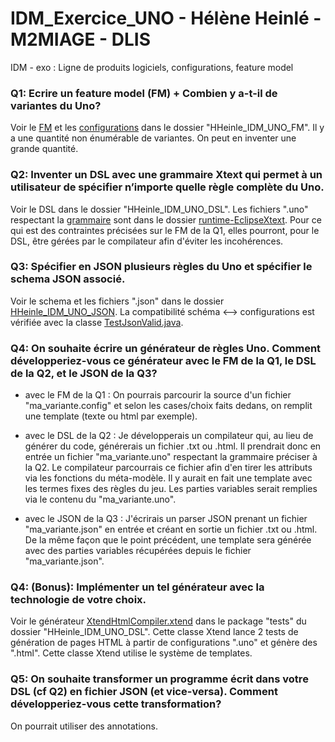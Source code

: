 # IDM_Exercice_UNO - Hélène Heinlé - M2MIAGE - DLIS
IDM - exo : Ligne de produits logiciels, configurations, feature model 

### Q1: Ecrire un feature model (FM) + Combien y a-t-il de variantes du Uno? 
Voir le [FM](HHeinle_IDM_UNO_FM/HHeinle_IDM_UNO_FM/model.xml) et les [configurations](HHeinle_IDM_UNO_FM/HHeinle_IDM_UNO_FM/configs/) dans le dossier "HHeinle_IDM_UNO_FM".
Il y a une quantité non énumérable de variantes. On peut en inventer une grande quantité.

### Q2: Inventer un DSL avec une grammaire Xtext qui permet à un utilisateur de spécifier n’importe quelle règle complète du Uno. 
Voir le DSL dans le dossier "HHeinle_IDM_UNO_DSL".
Les fichiers ".uno" respectant la [grammaire](HHeinle_IDM_UNO_DSL/org.xtexthheinle.uno/src/org/xtexthheinle/uno/MyUno.xtext) sont dans le dossier [runtime-EclipseXtext](runtime-EclipseXtext/IDM_Exo_UNO_test/src/).
Pour ce qui est des contraintes précisées sur le FM de la Q1, elles pourront, pour le DSL, être gérées par le compilateur afin d'éviter les incohérences.

### Q3: Spécifier en JSON plusieurs règles du Uno et spécifier le schema JSON associé. 
Voir le schema et les fichiers ".json" dans le dossier [HHeinle_IDM_UNO_JSON](HHeinle_IDM_UNO_Json/myuno/src/main/java/myuno/). La compatibilité schéma <--> configurations est vérifiée avec la classe [TestJsonValid.java](HHeinle_IDM_UNO_Json/myuno/src/main/java/myuno/TestJsonValid.java).

### Q4: On souhaite écrire un générateur de règles Uno. Comment développeriez-vous ce générateur avec le FM de la Q1, le DSL de la Q2, et le JSON de la Q3?
  * avec le FM de la Q1 :
  On pourrais parcourir la source d'un fichier "ma_variante.config" et selon les cases/choix faits dedans, on remplit une template (texte ou html par exemple).
  
  * avec le DSL de la Q2 :
  Je développerais un compilateur qui, au lieu de générer du code, générerais un fichier .txt ou .html. Il prendrait donc en entrée un fichier "ma_variante.uno" respectant la grammaire préciser à la Q2. Le compilateur parcourrais ce fichier afin d'en tirer les attributs via les fonctions du méta-modèle. Il y aurait en fait une template avec les termes fixes des règles du jeu. Les parties variables serait remplies via le contenu du "ma_variante.uno".
  
  * avec le JSON de la Q3 :
  J'écrirais un parser JSON prenant un fichier "ma_variante.json" en entrée et créant en sortie un fichier .txt ou .html. De la même façon que le point précédent, une template sera générée avec des parties variables récupérées depuis le fichier "ma_variante.json".

### Q4: (Bonus): Implémenter un tel générateur avec la technologie de votre choix.
Voir le générateur [XtendHtmlCompiler.xtend](HHeinle_IDM_UNO_DSL/org.xtexthheinle.uno.tests/src/org/xtexthheinle/uno/tests/XtendHtmlCompiler.xtend) dans le package "tests" du dossier "HHeinle_IDM_UNO_DSL". Cette classe Xtend lance 2 tests de génération de pages HTML à partir de configurations ".uno" et génère des ".html". Cette classe Xtend utilise le système de templates.

### Q5: On souhaite transformer un programme écrit dans votre DSL (cf Q2) en fichier JSON (et vice-versa). Comment développeriez-vous cette transformation? 
On pourrait utiliser des annotations.


